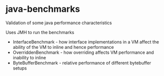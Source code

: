 # java-benchmarks
Validation of some java performance characteristics

Uses JMH to run the benchmarks

- InterfaceBenchmark - how interface implementations in a VM affect the ability of the VM to inline and hence performance
- OverriddenBenchmark - how overriding affects VM performance and inability to inline
- ByteBufferBenchmark - relative performance of different bytebuffer setups